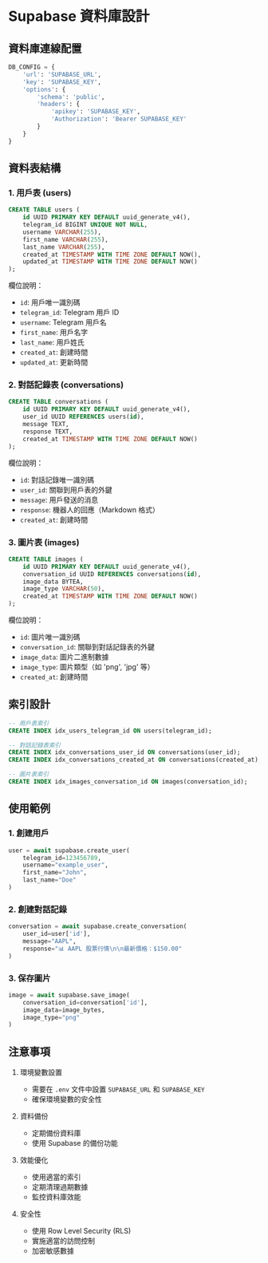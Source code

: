 # Supabase 資料庫設計

## 資料庫連線配置

```python
DB_CONFIG = {
    'url': 'SUPABASE_URL',
    'key': 'SUPABASE_KEY',
    'options': {
        'schema': 'public',
        'headers': {
            'apikey': 'SUPABASE_KEY',
            'Authorization': 'Bearer SUPABASE_KEY'
        }
    }
}
```

## 資料表結構

### 1. 用戶表 (users)

```sql
CREATE TABLE users (
    id UUID PRIMARY KEY DEFAULT uuid_generate_v4(),
    telegram_id BIGINT UNIQUE NOT NULL,
    username VARCHAR(255),
    first_name VARCHAR(255),
    last_name VARCHAR(255),
    created_at TIMESTAMP WITH TIME ZONE DEFAULT NOW(),
    updated_at TIMESTAMP WITH TIME ZONE DEFAULT NOW()
);
```

欄位說明：
- `id`: 用戶唯一識別碼
- `telegram_id`: Telegram 用戶 ID
- `username`: Telegram 用戶名
- `first_name`: 用戶名字
- `last_name`: 用戶姓氏
- `created_at`: 創建時間
- `updated_at`: 更新時間

### 2. 對話記錄表 (conversations)

```sql
CREATE TABLE conversations (
    id UUID PRIMARY KEY DEFAULT uuid_generate_v4(),
    user_id UUID REFERENCES users(id),
    message TEXT,
    response TEXT,
    created_at TIMESTAMP WITH TIME ZONE DEFAULT NOW()
);
```

欄位說明：
- `id`: 對話記錄唯一識別碼
- `user_id`: 關聯到用戶表的外鍵
- `message`: 用戶發送的消息
- `response`: 機器人的回應（Markdown 格式）
- `created_at`: 創建時間

### 3. 圖片表 (images)

```sql
CREATE TABLE images (
    id UUID PRIMARY KEY DEFAULT uuid_generate_v4(),
    conversation_id UUID REFERENCES conversations(id),
    image_data BYTEA,
    image_type VARCHAR(50),
    created_at TIMESTAMP WITH TIME ZONE DEFAULT NOW()
);
```

欄位說明：
- `id`: 圖片唯一識別碼
- `conversation_id`: 關聯到對話記錄表的外鍵
- `image_data`: 圖片二進制數據
- `image_type`: 圖片類型（如 'png', 'jpg' 等）
- `created_at`: 創建時間

## 索引設計

```sql
-- 用戶表索引
CREATE INDEX idx_users_telegram_id ON users(telegram_id);

-- 對話記錄表索引
CREATE INDEX idx_conversations_user_id ON conversations(user_id);
CREATE INDEX idx_conversations_created_at ON conversations(created_at);

-- 圖片表索引
CREATE INDEX idx_images_conversation_id ON images(conversation_id);
```

## 使用範例

### 1. 創建用戶

```python
user = await supabase.create_user(
    telegram_id=123456789,
    username="example_user",
    first_name="John",
    last_name="Doe"
)
```

### 2. 創建對話記錄

```python
conversation = await supabase.create_conversation(
    user_id=user['id'],
    message="AAPL",
    response="📊 AAPL 股票行情\n\n最新價格：$150.00"
)
```

### 3. 保存圖片

```python
image = await supabase.save_image(
    conversation_id=conversation['id'],
    image_data=image_bytes,
    image_type="png"
)
```

## 注意事項

1. 環境變數設置
   - 需要在 `.env` 文件中設置 `SUPABASE_URL` 和 `SUPABASE_KEY`
   - 確保環境變數的安全性

2. 資料備份
   - 定期備份資料庫
   - 使用 Supabase 的備份功能

3. 效能優化
   - 使用適當的索引
   - 定期清理過期數據
   - 監控資料庫效能

4. 安全性
   - 使用 Row Level Security (RLS)
   - 實施適當的訪問控制
   - 加密敏感數據 